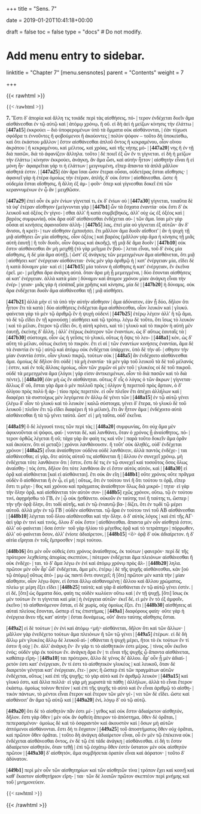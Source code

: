 +++
title = "Sens. 7"

date = 2019-01-20T10:41:18+00:00

draft = false
toc = false
type = "docs"  # Do not modify.

# Add menu entry to sidebar.
linktitle = "Chapter 7"
[menu.sensnotes]
  parent = "Contents"
  weight = 7

+++

{{< rawhtml >}}
  <div style="font-family: GFS-Neohellenic,Open-Sans;">
{{< /rawhtml >}}

**7.** Ἔστι δ' ἀπορία καὶ ἄλλη τις τοιάδε περὶ τὰς αἰσθήσεις, πό- |
τερον ἐνδέχεται δυεῖν ἅμα αἰσθάνεσθαι ἐν τῷ αὐτῷ καὶ |
ἀτόμῳ χρόνῳ, ἢ οὔ. εἰ δὴ ἀεὶ ἡ μείζων κίνησις τὴν ἐλάττω |
[**447a15**] ἐκκρούει – διὸ ὑποφερομένων ὑπὸ τὰ ὄμματα οὐκ αἰσθάνονται, |
ἐὰν τύχωσι σφόδρα τι ἐννοῦντες ἢ φοβούμενοι ἢ ἀκούοντες |
πολὺν ψόφον – τοῦτο δὴ ὑποκείσθω, καὶ ὅτι ἑκάστου μᾶλλον |
ἔστιν αἰσθάνεσθαι ἁπλοῦ ὄντος ἢ κεκραμένου, οἷον οἴνου ἀκράτου |
ἢ κεκραμένου, καὶ μέλιτος, καὶ χρόας, καὶ τῆς νήτης μό- |
[**447a20**] νης ἢ ἐν τῇ διὰ πασῶν, διὰ τὸ ἀφανίζειν ἄλληλα. τοῦτο |
δὲ ποιεῖ ἐξ ὧν ἕν τι γίγνεται. εἰ δὴ ἡ μείζων τὴν ἐλάττω |
κίνησιν ἐκκρούει, ἀνάγκη, ἂν ἅμα ὦσι, καὶ αὐτὴν ἧττον |
αἰσθητὴν εἶναι ἢ εἰ μόνη ἦν· ἀφαιρεῖται γάρ τι ἡ ἐλάττων |
μειγνυμένη, εἴπερ ἅπαντα τὰ ἁπλᾶ μᾶλλον αἰσθητά ἐστιν. |
[**447a25**] ἐὰν ἄρα ἴσαι ὦσιν ἕτεραι οὖσαι, οὐδετέρας ἔσται αἴσθησις· |
ἀφανιεῖ γὰρ ἡ ἑτέρα ὁμοίως τὴν ἑτέραν, ἁπλῆς δ' οὐκ ἔστιν |
αἰσθάνεσθαι. ὥστε ἢ οὐδεμία ἔσται αἴσθησις, ἢ ἄλλη ἐξ ἀμ- |
φοῖν· ὅπερ καὶ γίγνεσθαι δοκεῖ ἐπὶ τῶν κεραννυμένων ἐν ᾧ ἂν |
μειχθῶσιν.

[**447a29**]   ἐπεὶ οὖν ἐκ μὲν ἐνίων γίγνεταί τι, ἐκ δ' ἐνίων οὐ |
[**447a30**] γίγνεται, τοιαῦτα δὲ τὰ ὑφ' ἑτέραν αἴσθησιν (μείγνυνται γὰρ |
[**447b1**] ὧν τὰ ἔσχατα ἐναντία· οὐκ ἔστι δ' ἐκ λευκοῦ καὶ ὀξέος ἓν γίγνε- |
σθαι ἀλλ' ἢ κατὰ συμβεβηκός, ἀλλ' οὐχ ὡς ἐξ ὀξέος καὶ |
βαρέος συμφωνία), οὐκ ἄρα οὐδ' αἰσθάνεσθαι ἐνδέχεται αὐ- |
τῶν ἅμα. ἴσαι μὲν γὰρ οὖσαι αἱ κινήσεις ἀφανιοῦσιν ἀλλή- |
[**447b5**] λας, ἐπεὶ μία οὐ γίγνεται ἐξ αὐτῶν· ἂν δ' ἄνισοι, ἡ κρείτ- |
των αἴσθησιν ἐμποιήσει. ἔτι μᾶλλον ἅμα δυοῖν αἴσθοιτ' |
ἂν ἡ ψυχὴ τῇ μιᾷ αἰσθήσει ὧν μία αἴσθησις, οἷον ὀξέος |
καὶ βαρέος (μᾶλλον γὰρ ἅμα ἡ κίνησις τῇ μιᾶς αὐτὴ ἑαυτῇ |
ἢ τοῖν δυοῖν, οἷον ὄψεως καὶ ἀκοῆς), τῇ μιᾷ δὲ ἅμα δυοῖν |
[**447b10**] οὐκ ἔστιν αἰσθάνεσθαι ἂν μὴ μειχθῇ (τὸ γὰρ μεῖγμα ἓν βού- |
λεται εἶναι, τοῦ δ' ἑνὸς μία αἴσθησις, ἡ δὲ μία ἅμα αὑτῇ), |
ὥστ' ἐξ ἀνάγκης τῶν μεμειγμένων ἅμα αἰσθάνεται, ὅτι μιᾷ |
αἰσθήσει κατ' ἐνέργειαν αἰσθάνεται· ἑνὸς μὲν γὰρ ἀριθμῷ ἡ |
κατ' ἐνέργειαν μία, εἴδει δὲ ἡ κατὰ δύναμιν μία· καὶ εἰ |
[**447b15**] μία τοίνυν ἡ αἴσθησις ἡ κατ' ἐνέργειαν, ἓν ἐκεῖνα ἐρεῖ. με- |
μεῖχθαι ἄρα ἀνάγκη αὐτά. ὅταν ἄρα μὴ ᾖ μεμειγμένα, |
δύο ἔσονται αἰσθήσεις αἱ κατ' ἐνέργειαν. ἀλλὰ κατὰ μίαν |
δύναμιν καὶ ἄτομον χρόνον μίαν ἀνάγκη εἶναι τὴν ἐνέρ- |
γειαν· μιᾶς γὰρ ἡ εἰσάπαξ μία χρῆσις καὶ κίνησις, μία δὲ |
[**447b20**] ἡ δύναμις. οὐκ ἄρα ἐνδέχεται δυοῖν ἅμα αἰσθάνεσθαι τῇ |
μιᾷ αἰσθήσει.

[**447b21**]           ἀλλὰ μὴν εἰ τὰ ὑπὸ τὴν αὐτὴν αἴσθησιν |
ἅμα ἀδύνατον, ἐὰν ᾗ δύο, δῆλον ὅτι ἧττον ἔτι τὰ κατὰ |
δύο αἰσθήσεις ἐνδέχεται ἅμα αἰσθάνεσθαι, οἷον λευκὸν καὶ |
γλυκύ. φαίνεται γὰρ τὸ μὲν τῷ ἀριθμῷ ἓν ἡ ψυχὴ οὐδενὶ |
[**447b25**] ἑτέρῳ λέγειν ἀλλ' ἢ τῷ ἅμα, τὸ δὲ τῷ εἴδει ἓν τῇ κρινούσῃ |
αἰσθήσει καὶ τῷ τρόπῳ. λέγω δὲ τοῦτο, ὅτι ἴσως τὸ λευκὸν |
καὶ τὸ μέλαν, ἕτερον τῷ εἴδει ὄν, ἡ αὐτὴ κρίνει, καὶ τὸ |
γλυκὺ καὶ τὸ πικρὸν ἡ αὐτὴ μὲν ἑαυτῇ, ἐκείνης δ' ἄλλη, |
ἀλλ' ἑτέρως ἑκάτερον τῶν ἐναντίων, ὡς δ' αὔτως ἑαυταῖς τὰ |
[**447b30**] σύστοιχα, οἷον ὡς ἡ γεῦσις τὸ γλυκύ, οὕτως ἡ ὄψις τὸ λευ- |
[**448a1**] κόν, ὡς δ' αὕτη τὸ μέλαν, οὕτως ἐκείνη τὸ πικρόν. ἔτι εἰ αἱ |
τῶν ἐναντίων κινήσεις ἐναντίαι, ἅμα δὲ τὰ ἐναντία ἐν τῷ |
αὐτῷ καὶ ἀτόμῳ οὐκ ἐνδέχεται ὑπάρχειν, ὑπὸ δὲ τὴν αἴ- |
σθησιν τὴν μίαν ἐναντία ἐστίν, οἷον γλυκὺ πικρῷ, τούτων οὐκ |
[**448a5**] ἂν ἐνδέχοιτο αἰσθάνεσθαι ἅμα. ὁμοίως δὲ δῆλον ὅτι οὐδὲ |
τὰ μὴ ἐναντία· τὰ μὲν γὰρ τοῦ λευκοῦ τὰ δὲ τοῦ μέλανός |
ἐστιν, καὶ ἐν τοῖς ἄλλοις ὁμοίως, οἷον τῶν χυμῶν οἱ μὲν τοῦ |
γλυκέος οἱ δὲ τοῦ πικροῦ. οὐδὲ τὰ μεμειγμένα ἅμα (λόγοι |
γάρ εἰσιν ἀντικειμένων, οἷον τὸ διὰ πασῶν καὶ τὸ διὰ πέντε), |
[**448a10**] ἐὰν μὴ ὡς ἓν αἰσθάνηται. οὕτως δ' εἷς ὁ λόγος ὁ τῶν ἄκρων |
γίγνεται· ἄλλως δ' οὔ, ἔσται γὰρ ἅμα ὁ μὲν πολλοῦ πρὸς |
ὀλίγον ἢ περιττοῦ πρὸς ἄρτιον, ὁ δ' ὀλίγου πρὸς πολὺ ἢ ἀρ- |
τίου πρὸς περιττόν. εἰ οὖν πλεῖον ἔτι ἀπέχει ἀλλήλων καὶ |
διαφέρει τὰ συστοίχως μὲν λεγόμενα ἐν ἄλλῳ δὲ γένει τῶν |
[**448a15**] ἐν τῷ αὐτῷ γένει (λέγω δ' οἷον τὸ γλυκὺ καὶ τὸ λευκὸν |
καλῶ σύστοιχα, γένει δ' ἕτερα, τὸ γλυκὺ δὲ τοῦ λευκοῦ |
πλεῖον ἔτι τῷ εἴδει διαφέρει ἢ τὸ μέλαν), ἔτι ἂν ἧττον ἅμα |
ἐνδέχοιτο αὐτὰ αἰσθάνεσθαι ἢ τὰ τῷ γένει ταὐτά. ὥστ' εἰ |
μὴ ταῦτα, οὐδ' ἐκεῖνα.

[**448a19**]             ὃ δὲ λέγουσί τινες τῶν περὶ τὰς |
[**448a20**] συμφωνίας, ὅτι οὐχ ἅμα μὲν ἀφικνοῦνται οἱ ψόφοι, φαί- |
νονται δέ, καὶ λανθάνει, ὅταν ὁ χρόνος ᾖ ἀναίσθητος, πό- |
τερον ὀρθῶς λέγεται ἢ οὔ; τάχα γὰρ ἂν φαίη τις καὶ νῦν |
παρὰ τοῦτο δοκεῖν ἅμα ὁρᾶν καὶ ἀκούειν, ὅτι οἱ μεταξὺ |
χρόνοι λανθάνουσιν. ἢ τοῦτ' οὐκ ἀληθές, οὐδ' ἐνδέχεται χρόνον |
[**448a25**] εἶναι ἀναίσθητον οὐδένα οὐδὲ λανθάνειν, ἀλλὰ παντὸς ἐνδέχε- |
ται αἰσθάνεσθαι; εἰ γάρ, ὅτε αὐτὸς αὑτοῦ τις αἰσθάνεται ἢ |
ἄλλου ἐν συνεχεῖ χρόνῳ, μὴ ἐνδέχεται τότε λανθάνειν ὅτι |
ἔστιν, ἔστι δέ τις ἐν τῷ συνεχεῖ καὶ τοσοῦτος ὅσος ὅλως ἀναίσθη- |
τός ἐστι, δῆλον ὅτι τότε λανθάνοι ἂν εἰ ἔστιν αὐτὸς αὑτόν, καὶ |
[**448a30**] εἰ ὁρᾷ καὶ αἰσθάνεται [καὶ εἰ αἰσθάνεται]. ἔτι οὐκ ἂν εἴη |
[**448b1**] οὔτε χρόνος οὔτε πρᾶγμα οὐδὲν ὃ αἰσθάνεται ἢ ἐν ᾧ, εἰ μὴ |
οὕτως, ὅτι ἐν τούτου τινὶ ἢ ὅτι τούτου τι ὁρᾷ, εἴπερ ἔστι τι μέγε- |
θος καὶ χρόνου καὶ πράγματος ἀναίσθητον ὅλως διὰ μικρό- |
τητα· εἰ γὰρ τὴν ὅλην ὁρᾷ, καὶ αἰσθάνεται τὸν αὐτὸν συν- |
[**448b5**] εχῶς χρόνον, οὕτω, τῷ ἐν τούτου τινί, ἀφῃρήσθω τὸ ΓΒ, ἐν |
ᾧ οὐκ ᾐσθάνετο. οὐκοῦν ἐν ταύτης τινί ἢ ταύτης τι, ὥσπερ |
τὴν γῆν ὁρᾷ ὅλην, ὅτι τοδὶ αὐτῆς, καὶ ἐν τῷ ἐνιαυτῷ βα- |
δίζει, ὅτι ἐν τῳδὶ τῷ μέρει αὐτοῦ. ἀλλὰ μὴν ἐν τῷ ΓΒ |
οὐδὲν αἰσθάνεται. τῷ ἄρα ἐν τούτου τινὶ τοῦ ΑΒ αἰσθάνεσθαι |
[**448b10**] λέγεται τοῦ ὅλου αἰσθάνεσθαι καὶ τὴν ὅλην. ὁ δ' αὐτὸς λόγος |
καὶ ἐπὶ τῆς ΑΓ· ἀεὶ γὰρ ἐν τινὶ καὶ τινός, ὅλου δ' οὐκ ἔστιν |
αἰσθάνεσθαι. ἅπαντα μὲν οὖν αἰσθητά ἐστιν, ἀλλ' οὐ φαίνεται |
ὅσα ἐστίν· τοῦ γὰρ ἡλίου τὸ μέγεθος ὁρᾷ καὶ τὸ τετράπηχυ |
πόρρωθεν, ἀλλ' οὐ φαίνεται ὅσον, ἀλλ' ἐνίοτε ἀδιαίρετον, |
[**448b15**] <ὃ> ὁρᾷ δ' οὐκ ἀδιαίρετον. ἡ δ' αἰτία εἴρηται ἐν τοῖς ἔμπροσθεν |
περὶ τούτου.

[**448b16**] ὅτι μὲν οὖν οὐθείς ἐστι χρόνος ἀναίσθητος, ἐκ τούτων |
φανερόν· περὶ δὲ τῆς πρότερον λεχθείσης ἀπορίας σκεπτέον, |
πότερον ἐνδέχεται ἅμα πλειόνων αἰσθάνεσθαι ἢ οὐκ ἐνδέχε- |
ται. τὸ δ' ἅμα λέγω ἐν ἑνὶ καὶ ἀτόμῳ χρόνῳ πρὸς ἄλ- |
[**448b20**] ληλα. πρῶτον μὲν οὖν ἆρ' ὧδ' ἐνδέχεται, ἅμα μέν, ἑτέρῳ |
δὲ τῆς ψυχῆς αἰσθάνεσθαι, κἀν [οὐ τῷ ἀτόμῳ] οὕτως ἀτό- |
μῳ ὡς παντὶ ὄντι συνεχεῖ; ἢ [ὅτι] πρῶτον μὲν κατὰ τὴν |
μίαν αἴσθησιν, οἷον λέγω ὄψιν, εἰ ἔσται ἄλλῳ αἰσθανομένη |
ἄλλου καὶ ἄλλου χρώματος, πλείω γε μέρη ἕξει εἴδει |
[**448b25**] ταὐτά; καὶ γὰρ ἃ αἰσθάνεται ἐν τῷ αὐτῷ γένει ἐστίν. |
εἰ δέ, [ὅτι] ὡς ὄμματα δύο, φαίη τις οὐδὲν κωλύειν οὕτω καὶ |
ἐν τῇ ψυχῇ, [ὅτι] ἴσως ἐκ μὲν τούτων ἕν τι γίγνεται καὶ μία |
ἡ ἐνέργεια αὐτῶν· ἐκεῖ δέ, εἰ μὲν ἓν τὸ ἐξ ἀμφοῖν, ἐκεῖνο |
τὸ αἰσθανόμενον ἔσται, εἰ δὲ χωρίς, οὐχ ὁμοίως ἕξει. ἔτι |
[**448b30**] αἰσθήσεις αἱ αὐταὶ πλείους ἔσονται, ὥσπερ εἴ τις ἐπιστήμας |
[**449a1**] διαφόρους φαίη· οὔτε γὰρ ἡ ἐνέργεια ἄνευ τῆς κατ' αὐτὴν |
ἔσται δυνάμεως, οὔτ' ἄνευ ταύτης αἴσθησις ἔσται.

[**449a2**]                       εἰ δὲ τούτων |
ἐν ἑνὶ καὶ ἀτόμῳ <μὴ> αἰσθάνεται, δῆλον ὅτι καὶ τῶν ἄλλων· |
μᾶλλον γὰρ ἐνεδέχετο τούτων ἅμα πλειόνων ἢ τῶν τῷ γένει |
[**449a5**] ἑτέρων. εἰ δὲ δὴ ἄλλῳ μὲν γλυκέος ἄλλῳ δὲ λευκοῦ αἰ- |
σθάνεται ἡ ψυχὴ μέρει, ἤτοι τὸ ἐκ τούτων ἕν τί ἐστιν ἢ οὐχ |
ἕν. ἀλλ' ἀνάγκη ἕν· ἓν γάρ τι τὸ αἰσθητικόν ἐστι μέρος. |
τίνος οὖν ἐκεῖνο ἑνός; οὐδὲν γὰρ ἐκ τούτων ἕν. ἀνάγκη ἄρα ἕν |
τι εἶναι τῆς ψυχῆς ᾧ ἅπαντα αἰσθάνεται, καθάπερ εἴρη- |
[**449a10**] ται πρότερον, ἄλλο δὲ γένος δι' ἄλλου. ἆρ' οὖν ᾗ μὲν ἀδιαί- |
ρετόν ἐστι κατ' ἐνέργειαν, ἕν τί ἐστι τὸ αἰσθητικὸν γλυκέος |
καὶ λευκοῦ, ὅταν δὲ διαιρετὸν γένηται κατ' ἐνέργειαν, ἕτε- |
ρον; ἢ ὥσπερ ἐπὶ τῶν πραγμάτων αὐτῶν ἐνδέχεται, οὕτως |
καὶ ἐπὶ τῆς ψυχῆς; τὸ γὰρ αὐτὸ καὶ ἓν ἀριθμῷ λευκὸν |
[**449a15**] καὶ γλυκύ ἐστι, καὶ ἄλλα πολλά· εἰ γὰρ μὴ χωριστὰ τὰ πάθη |
ἀλλήλων, ἀλλὰ τὸ εἶναι ἕτερον ἑκάστῳ. ὁμοίως τοίνυν θετέον |
καὶ ἐπὶ τῆς ψυχῆς τὸ αὐτὸ καὶ ἓν εἶναι ἀριθμῷ τὸ αἰσθη- |
τικὸν πάντων, τὸ μέντοι εἶναι ἕτερον καὶ ἕτερον τῶν μὲν γέ- |
νει τῶν δὲ εἴδει. ὥστε καὶ αἰσθάνοιτ' ἂν ἅμα τῷ αὐτῷ καὶ |
[**449a20**] ἑνί, λόγῳ δ' οὐ τῷ αὐτῷ.

[**449a20**]              ὅτι δὲ τὸ αἰσθητὸν πᾶν ἐστι μέ- |
γεθος καὶ οὐκ ἔστιν ἀδιαίρετον αἰσθητόν, δῆλον. ἔστι γὰρ ὅθεν |
μὲν οὐκ ἂν ὀφθείη ἄπειρον τὸ ἀπόστημα, ὅθεν δὲ ὁρᾶται, |
πεπερασμένον· ὁμοίως δὲ καὶ τὸ ὀσφραντὸν καὶ ἀκουστὸν καὶ |
ὅσων μὴ αὐτῶν ἁπτόμενοι αἰσθάνονται. ἔστι δή τι ἔσχατον |
[**449a25**] τοῦ ἀποστήματος ὅθεν οὐχ ὁρᾶται, καὶ πρῶτον ὅθεν ὁρᾶται. |
τοῦτο δὴ ἀνάγκη ἀδιαίρετον εἶναι, οὗ ἐν μὲν τῷ ἐπέκεινα οὐκ |
ἐνδέχεται αἰσθάνεσθαι ὄντος, ἐν δὲ τῷ ἐπὶ τάδε ἀνάγκη |
αἰσθάνεσθαι. εἰ δή τι ἔστιν ἀδιαίρετον αἰσθητόν, ὅταν τεθῇ |
ἐπὶ τῷ ἐσχάτῳ ὅθεν ἐστὶν ὕστατον μὲν οὐκ αἰσθητὸν πρῶτον |
[**449a30**] δ' αἰσθητόν, ἅμα συμβήσεται ὁρατὸν εἶναι καὶ ἀόρατον· |
τοῦτο δ' ἀδύνατον.

[**449b1**] περὶ μὲν οὖν τῶν αἰσθητηρίων καὶ τῶν αἰσθητῶν τίνα |
τρόπον ἔχει καὶ κοινῇ καὶ καθ' ἕκαστον αἰσθητήριον εἴρη- |
ται· τῶν δὲ λοιπῶν πρῶτον σκεπτέον περὶ μνήμης καὶ τοῦ |
μνημονεύειν.


{{< rawhtml >}}
  </div>
{{< /rawhtml >}}
